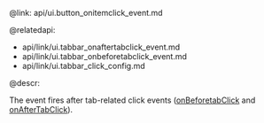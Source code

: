 @link: api/ui.button_onitemclick_event.md

@relatedapi:

- api/link/ui.tabbar_onaftertabclick_event.md
- api/link/ui.tabbar_onbeforetabclick_event.md
- api/link/ui.tabbar_click_config.md

@descr:

The event fires after tab-related click events 
([onBeforetabClick](api/link/ui.tabbar_onbeforetabclick_event.md) 
and [onAfterTabClick](api/link/ui.tabbar_onaftertabclick_event.md)).